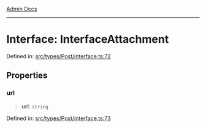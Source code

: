 [Admin Docs](/)

***

# Interface: InterfaceAttachment

Defined in: [src/types/Post/interface.ts:72](https://github.com/PalisadoesFoundation/talawa-admin/blob/main/src/types/Post/interface.ts#L72)

## Properties

### url

> **url**: `string`

Defined in: [src/types/Post/interface.ts:73](https://github.com/PalisadoesFoundation/talawa-admin/blob/main/src/types/Post/interface.ts#L73)
